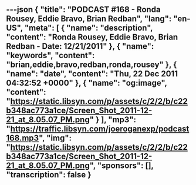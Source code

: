 ---json
{
  "title": "PODCAST #168 - Ronda Rousey, Eddie Bravo, Brian Redban",
  "lang": "en-US",
  "meta": [
    {
      "name": "description",
      "content": "Ronda Rousey, Eddie Bravo, Brian Redban - Date: 12/21/2011"
    },
    {
      "name": "keywords",
      "content": "brian,eddie,bravo,redban,ronda,rousey"
    },
    {
      "name": "date",
      "content": "Thu, 22 Dec 2011 04:32:52 +0000"
    },
    {
      "name": "og:image",
      "content": "https://static.libsyn.com/p/assets/c/2/2/b/c22b348ac773a1ce/Screen_Shot_2011-12-21_at_8.05.07_PM.png"
    }
  ],
  "mp3": "https://traffic.libsyn.com/joeroganexp/podcast168.mp3",
  "img": "https://static.libsyn.com/p/assets/c/2/2/b/c22b348ac773a1ce/Screen_Shot_2011-12-21_at_8.05.07_PM.png",
  "sponsors": [],
  "transcription": false
}
---
<episode-header />

<timemark seconds="0" />

<transcribe-call-to-action />

<episode-footer />